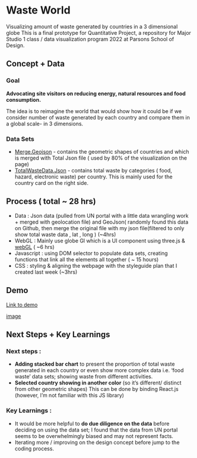 # Waste World
Visualizing amount of waste generated by countries in a 3 dimensional globe
This is a final prototype for Quantitative Project, a repository for Major Studio 1 class / data visualization program 2022 at Parsons School of Design.


## Concept + Data

### Goal 
**Advocating site visitors on reducing energy, natural resources and food consumption.**

The idea is to reimagine the world that would show how it could be if we consider number of waste generated by each country and compare them in a global scale- in 3 dimensions.

### Data Sets
- [Merge.Geojson](https://linktodocumentation) - contains the geometric shapes of countries and which is merged with  Total Json file ( used by 80% of the visualization on the page) 
- [TotalWasteData.Json](https://linktodocumentation)  - contains total waste by categories ( food, hazard, electronic waste) per country. This is mainly used for the country card on the right side. 


## Process ( total ~ 28 hrs) 

- Data : Json data (pulled from UN portal with a little data wrangling work + merged with geolocation file)  and GeoJson( randomly found this data on Github, then merge the original file with my json file(filtered to only show total waste data , lat , long )  (~4hrs)
- WebGL  : Mainly use globe Gl which is a UI component using three.js & [webGL](https://globe.gl/)  ( ~6 hrs) 
- Javascript : using DOM selector to populate data sets, creating functions that link all the elements all together ( ~ 15 hours) 
- CSS : styling & aligning the webpage with the styleguide plan that I created last week (~3hrs)

## Demo
[Link to demo](https://chayanitoey.github.io/MajorStudio1/) 

[image](#)

## Next Steps + Key Learnings

### Next steps :

- **Adding stacked bar chart** to present the proportion of total waste generated in each country or even show more complex data i.e. ‘food waste’ data sets; showing waste from different activities.
- **Selected country showing in another color** (so it’s different/ distinct from other geometric shapes) This can be done by binding React.js (however, I’m not familiar with this JS library) 

### Key Learnings :

- It would be more helpful to **do due diligence on the data** before deciding on using the data set; I found that the data from UN portal seems to be overwhelmingly biased and may not represent facts. 
- Iterating more / improving  on the design concept before jump to the coding process. 

